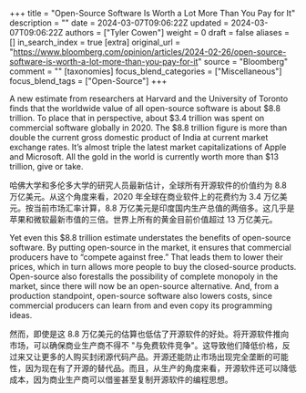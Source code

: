 +++
title = "Open-Source Software Is Worth a Lot More Than You Pay for It"
description = ""
date = 2024-03-07T09:06:22Z
updated = 2024-03-07T09:06:22Z
authors = ["Tyler Cowen"]
weight = 0
draft = false
aliases = []
in_search_index = true
[extra]
original_url = "https://www.bloomberg.com/opinion/articles/2024-02-26/open-source-software-is-worth-a-lot-more-than-you-pay-for-it"
source = "Bloomberg"
comment = ""
[taxonomies]
focus_blend_categories = ["Miscellaneous"]
focus_blend_tags = ["Open-Source"]
+++

A new estimate from researchers at Harvard and the University of Toronto finds that the worldwide value of all open-source software is about $8.8 trillion. To place that in perspective, about $3.4 trillion was spent on commercial software globally in 2020. The $8.8 trillion figure is more than double the current gross domestic product of India at current market exchange rates. It’s almost triple the latest market capitalizations of Apple and Microsoft. All the gold in the world is currently worth more than $13 trillion, give or take.

哈佛大学和多伦多大学的研究人员最新估计，全球所有开源软件的价值约为 8.8 万亿美元。从这个角度来看，2020 年全球在商业软件上的花费约为 3.4 万亿美元。按当前市场汇率计算，8.8 万亿美元是印度国内生产总值的两倍多。这几乎是苹果和微软最新市值的三倍。世界上所有的黄金目前价值超过 13 万亿美元。

Yet even this $8.8 trillion estimate understates the benefits of open-source software. By putting open-source in the market, it ensures that commercial producers have to “compete against free.” That leads them to lower their prices, which in turn allows more people to buy the closed-source products. Open-source also forestalls the possibility of complete monopoly in the market, since there will now be an open-source alternative. And, from a production standpoint, open-source software also lowers costs, since commercial producers can learn from and even copy its programming ideas.

然而，即使是这 8.8 万亿美元的估算也低估了开源软件的好处。将开源软件推向市场，可以确保商业生产商不得不 "与免费软件竞争"。这导致他们降低价格，反过来又让更多的人购买封闭源代码产品。开源还能防止市场出现完全垄断的可能性，因为现在有了开源的替代品。而且，从生产的角度来看，开源软件还可以降低成本，因为商业生产商可以借鉴甚至复制开源软件的编程思想。

